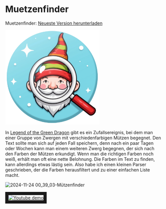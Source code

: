 # Muetzenfinder
Muetzenfinder: [Neueste Version herunterladen](https://github.com/Alsweider/Muetzenfinder/releases/latest)

<a href="https://github.com/Alsweider/Muetzenfinder/releases/latest"><img src="https://raw.githubusercontent.com/Alsweider/Muetzenfinder/0ccd9984a5c65d2d41a8381f3828278cc70400ba/icon.png" alt="Muetzenfinder herunterladen" style="width:300px;"></a>

In [Legend of the Green Dragon](https://lotgd.de) gibt es ein Zufallsereignis, bei dem man einer Gruppe von Zwergen mit verschiedenfarbigen Mützen begegnet. 
Den Text sollte man sich auf jeden Fall speichern, denn nach ein paar Tagen oder Wochen kann man einem weiteren Zwerg begegnen, der sich 
nach den Farben der Mützen erkundigt. Wenn man die richtigen Farben noch weiß, erhält man oft eine nette Belohnung. Die Farben im Text zu finden, 
kann allerdings etwas lästig sein. Also habe ich einen kleinen Parser geschrieben, der die Farben herausfiltert und zu einer einfachen Liste macht.

![2024-11-24 00_39_03-Mützenfinder](https://github.com/user-attachments/assets/54e23660-ae67-41a0-89e0-9f0cdc8b18d1)

<a href="https://www.youtube-nocookie.com/embed/UFrNLG1U7Kg
" target="_blank"><img src="http://img.youtube.com/vi/UFrNLG1U7Kg/0.jpg" 
alt="Youtube demo" width="480" height="360" border="10" /></a>


